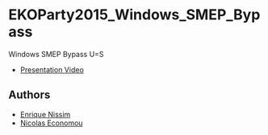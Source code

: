 # EKOParty2015_Windows_SMEP_Bypass
Windows SMEP Bypass U=S

* [Presentation Video](https://vimeo.com/148910257) 


## Authors
* [Enrique Nissim](https://twitter.com/kiqueNissim)
* [Nicolas Economou](https://twitter.com/NicoEconomou)
